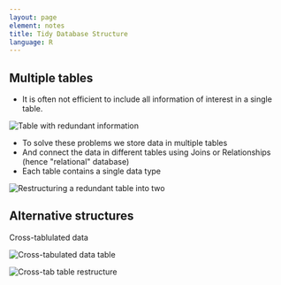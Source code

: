 ```yaml
---
layout: page
element: notes
title: Tidy Database Structure
language: R
--- 
```


## Multiple tables

* It is often not efficient to include all information of interest in a single
table.

![Table with redundant information](databases_redundant_table.png)

* To solve these problems we store data in multiple tables
* And connect the data in different tables using Joins or Relationships (hence
  "relational" database)
* Each table contains a single data type

![Restructuring a redundant table into two](databases_redundant_table_restructure.png)

## Alternative structures

Cross-tablulated data

![Cross-tabulated data table](databases_crosstab_table.png)

![Cross-tab table restructure](databases_crosstab_restructured.png)

